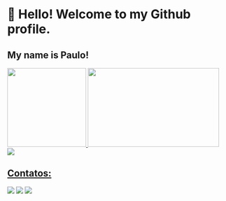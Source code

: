 # 👋 Hello! Welcome to my Github profile.
## My name is Paulo!

<div>
<a href="https://github.com/Paaul0">
<img loading="lazy" height="180em" src="https://github-readme-stats.vercel.app/api/top-langs/?username=Paaul0&layout=compact&langs_count=7&theme=dracula"/>
<img loading="lazy" height="180em" width="300em" src="https://github-readme-stats.vercel.app/api/top-langs/?username=Paaul0&layout=pie&langs_count=7&theme=dracula"/>
</div>

<picture>
  <source
    srcset="https://github-readme-stats.vercel.app/api?username=Paaul0&show_icons=true&theme=dark"
    media="(prefers-color-scheme: dark)"
  />
  <source
    srcset="https://github-readme-stats.vercel.app/api?username=Paaul0&show_icons=true"
    media="(prefers-color-scheme: light), (prefers-color-scheme: no-preference)"
  />
  <img src="https://github-readme-stats.vercel.app/api?username=Paaul0&show_icons=true" />
</picture>

## Contatos:
<div>
<a href="https://instagram.com/seu-usuário-instagram-aqui" target="_blank"><img loading="lazy" src="https://img.shields.io/badge/-Instagram-%23E4405F?style=for-the-badge&logo=instagram&logoColor=white" target="_blank"></a>
<a href = "mailto:contato@seu-usuário-aqui"><img loading="lazy" src="https://img.shields.io/badge/Gmail-D14836?style=for-the-badge&logo=gmail&logoColor=white" target="_blank"></a>
<a href="https://www.linkedin.com/in/seu-usuário-linkedln-aqui" target="_blank"><img loading="lazy" src="https://img.shields.io/badge/-LinkedIn-%230077B5?style=for-the-badge&logo=linkedin&logoColor=white" target="_blank"></a>   
</div>

<!--
**Paaul0/Paaul0** is a ✨ _special_ ✨ repository because its `README.md` (this file) appears on your GitHub profile.

Here are some ideas to get you started:

- 🔭 I’m currently working on ...
- 🌱 I’m currently learning ...
- 👯 I’m looking to collaborate on ...
- 🤔 I’m looking for help with ...
- 💬 Ask me about ...
- 📫 How to reach me: ...
- 😄 Pronouns: ...
- ⚡ Fun fact: ...
-->
